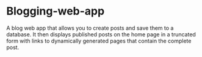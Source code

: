 # Blogging-web-app
A blog web app that allows you to create posts and save them to a database. It then displays published posts on the home page in a truncated form with links to dynamically generated pages that contain the complete post.
